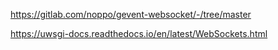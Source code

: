 
https://gitlab.com/noppo/gevent-websocket/-/tree/master

https://uwsgi-docs.readthedocs.io/en/latest/WebSockets.html

